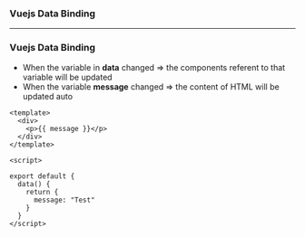 ### Vuejs Data Binding

---------------------------------------

### Vuejs Data Binding

* When the variable in **data** changed => the components referent to that variable will be updated 
* When the variable **message** changed => the content of HTML will be updated auto

```vue
<template>
  <div>
    <p>{{ message }}</p>
  </div>
</template>

<script>

export default {
  data() {
    return {
      message: "Test"
    }
  }
</script>

```

